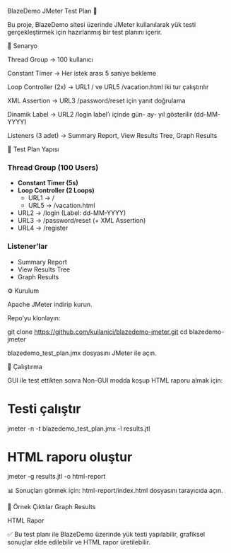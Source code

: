 BlazeDemo JMeter Test Plan 🚀

Bu proje, BlazeDemo
 sitesi üzerinde JMeter kullanılarak yük testi gerçekleştirmek için hazırlanmış bir test planını içerir.

🎯 Senaryo

Thread Group → 100 kullanıcı

Constant Timer → Her istek arası 5 saniye bekleme

Loop Controller (2x) → URL1 / ve URL5 /vacation.html iki tur çalıştırılır

XML Assertion → URL3 /password/reset için yanıt doğrulama

Dinamik Label → URL2 /login label’ı içinde gün- ay- yıl gösterilir (dd-MM-YYYY)

Listeners (3 adet) → Summary Report, View Results Tree, Graph Results

📂 Test Plan Yapısı

### Thread Group (100 Users)
- **Constant Timer (5s)**
- **Loop Controller (2 Loops)**
  - URL1 → /
  - URL5 → /vacation.html
- URL2 → /login (Label: dd-MM-YYYY)
- URL3 → /password/reset (+ XML Assertion)
- URL4 → /register

### Listener’lar
- Summary Report
- View Results Tree
- Graph Results





⚙️ Kurulum

Apache JMeter
 indirip kurun.

Repo’yu klonlayın:

git clone https://github.com/kullanici/blazedemo-jmeter.git
cd blazedemo-jmeter


blazedemo_test_plan.jmx dosyasını JMeter ile açın.

🧪 Çalıştırma

GUI ile test ettikten sonra Non-GUI modda koşup HTML raporu almak için:

# Testi çalıştır
jmeter -n -t blazedemo_test_plan.jmx -l results.jtl

# HTML raporu oluştur
jmeter -g results.jtl -o html-report


📊 Sonuçları görmek için: html-report/index.html dosyasını tarayıcıda açın.

📸 Örnek Çıktılar
Graph Results

HTML Rapor

✅ Bu test planı ile BlazeDemo üzerinde yük testi yapılabilir, grafiksel sonuçlar elde edilebilir ve HTML rapor üretilebilir.
